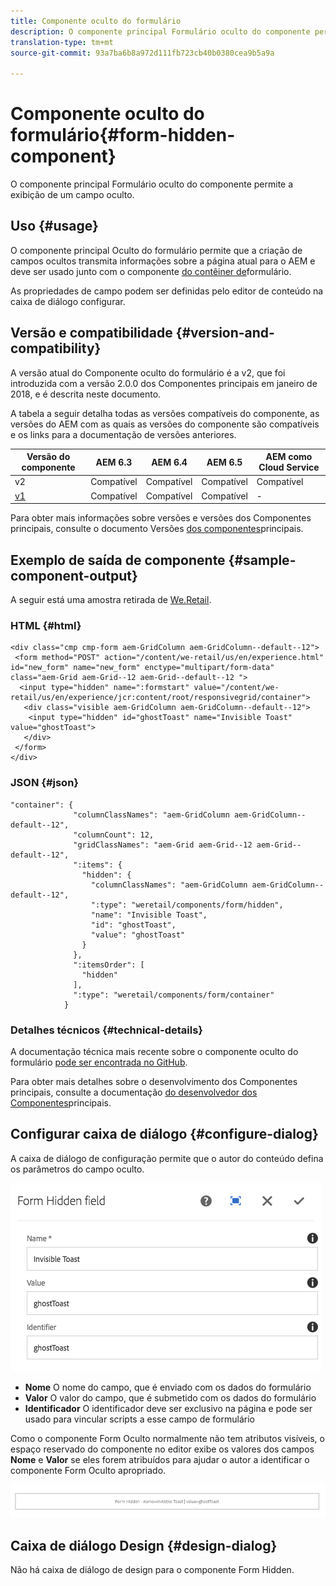 ```yaml
---
title: Componente oculto do formulário
description: O componente principal Formulário oculto do componente permite a exibição de um campo oculto.
translation-type: tm+mt
source-git-commit: 93a7ba6b8a972d111fb723cb40b0380cea9b5a9a

---
```



# Componente oculto do formulário{#form-hidden-component}

O componente principal Formulário oculto do componente permite a exibição de um campo oculto.

## Uso {#usage}

O componente principal Oculto do formulário permite que a criação de campos ocultos transmita informações sobre a página atual para o AEM e deve ser usado junto com o componente [do contêiner de](form-container.md)formulário.

As propriedades de campo podem ser definidas pelo editor de conteúdo na caixa de diálogo [](form-hidden.md)configurar.

## Versão e compatibilidade {#version-and-compatibility}

A versão atual do Componente oculto do formulário é a v2, que foi introduzida com a versão 2.0.0 dos Componentes principais em janeiro de 2018, e é descrita neste documento.

A tabela a seguir detalha todas as versões compatíveis do componente, as versões do AEM com as quais as versões do componente são compatíveis e os links para a documentação de versões anteriores.

| Versão do componente | AEM 6.3 | AEM 6.4 | AEM 6.5 | AEM como Cloud Service |
|--- |--- |--- |--- |---|
| v2 | Compatível | Compatível | Compatível | Compatível |
| [v1](/help/components/v1/form-hidden-v1.md) | Compatível | Compatível | Compatível | - |

Para obter mais informações sobre versões e versões dos Componentes principais, consulte o documento Versões [dos componentes](/help/versions.md)principais.

## Exemplo de saída de componente {#sample-component-output}

A seguir está uma amostra retirada de [We.Retail](https://docs.adobe.com/content/help/en/experience-manager-65/developing/bestpractices/we-retail/we-retail.html).

### HTML {#html}

```
<div class="cmp cmp-form aem-GridColumn aem-GridColumn--default--12">
 <form method="POST" action="/content/we-retail/us/en/experience.html" id="new_form" name="new_form" enctype="multipart/form-data" class="aem-Grid aem-Grid--12 aem-Grid--default--12 ">
  <input type="hidden" name=":formstart" value="/content/we-retail/us/en/experience/jcr:content/root/responsivegrid/container">
   <div class="visible aem-GridColumn aem-GridColumn--default--12">
    <input type="hidden" id="ghostToast" name="Invisible Toast" value="ghostToast">
   </div>
 </form>
</div>
```

### JSON {#json}

```
"container": {
              "columnClassNames": "aem-GridColumn aem-GridColumn--default--12",
              "columnCount": 12,
              "gridClassNames": "aem-Grid aem-Grid--12 aem-Grid--default--12",
              ":items": {
                "hidden": {
                  "columnClassNames": "aem-GridColumn aem-GridColumn--default--12",
                  ":type": "weretail/components/form/hidden",
                  "name": "Invisible Toast",
                  "id": "ghostToast",
                  "value": "ghostToast"
                }
              },
              ":itemsOrder": [
                "hidden"
              ],
              ":type": "weretail/components/form/container"
            }
```

### Detalhes técnicos {#technical-details}

A documentação técnica mais recente sobre o componente oculto do formulário [pode ser encontrada no GitHub](https://adobe.com/go/aem_cmp_tech_form_hidden_v2).

Para obter mais detalhes sobre o desenvolvimento dos Componentes principais, consulte a documentação [do desenvolvedor dos Componentes](/help/developing/overview.md)principais.

## Configurar caixa de diálogo {#configure-dialog}

A caixa de diálogo de configuração permite que o autor do conteúdo defina os parâmetros do campo oculto.

![](/help/assets/chlimage_1-26.png)

* **Nome** O nome do campo, que é enviado com os dados do formulário
* **Valor** O valor do campo, que é submetido com os dados do formulário
* **Identificador** O identificador deve ser exclusivo na página e pode ser usado para vincular scripts a esse campo de formulário

Como o componente Form Oculto normalmente não tem atributos visíveis, o espaço reservado do componente no editor exibe os valores dos campos **Nome** e **Valor** se eles forem atribuídos para ajudar o autor a identificar o componente Form Oculto apropriado.

![](/help/assets/screenshot_2018-10-19at094927.png)

## Caixa de diálogo Design {#design-dialog}

Não há caixa de diálogo de design para o componente Form Hidden.
